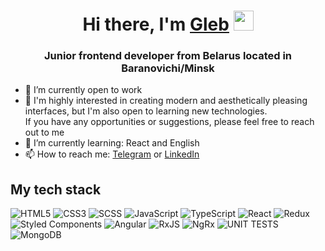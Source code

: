 <h1 align="center">Hi there, I'm <a href="https://www.linkedin.com/in/gprokopovich/" target="_blank">Gleb</a> 
<img src="https://github.com/blackcater/blackcater/raw/main/images/Hi.gif" height="32"/></h1>
<h3 align="center">Junior frontend developer from Belarus located in Baranovichi/Minsk</h3>

- 🔭 I’m currently open to work <br/>
- 🤔 I'm highly interested in creating modern and aesthetically pleasing interfaces, but I'm also open to learning new technologies. <br/> If you have any opportunities or suggestions, please feel free to reach out to me <br/>
- 🌱 I’m currently learning: React and English <br/>
- 📫 How to reach me: <a href="https://t.me/glebprokopovich" target="_blank">Telegram</a> or <a href="https://www.linkedin.com/in/gprokopovich/" target="_blank">LinkedIn</a>

## My tech stack
![HTML5](https://img.shields.io/badge/HTML5-%23E34F26.svg?style=for-the-badge&logo=html5&logoColor=white&color=475e78)
![CSS3](https://img.shields.io/badge/CSS3-%231572B6.svg?style=for-the-badge&logo=css3&logoColor=white&color=475e78)
![SCSS](https://img.shields.io/badge/SCSS-%23CC6699.svg?style=for-the-badge&logo=sass&logoColor=white&color=475e78)
![JavaScript](https://img.shields.io/badge/JavaScript-%23F7DF1E.svg?style=for-the-badge&logo=javascript&logoColor=black&color=475e78)
![TypeScript](https://img.shields.io/badge/typescript-%23007ACC.svg?style=for-the-badge&logo=typescript&logoColor=white&color=475e78)
![React](https://img.shields.io/badge/react-%2320232a.svg?style=for-the-badge&logo=react&logoColor=%2361DAFB&color=475e78)
![Redux](https://img.shields.io/badge/Redux-%23764ABC.svg?style=for-the-badge&logo=redux&logoColor=white&color=475e78)
![Styled Components](https://img.shields.io/badge/Styled_Components-%23DB7093.svg?style=for-the-badge&logo=styled-components&logoColor=white&color=475e78)
![Angular](https://img.shields.io/badge/Angular-%23DD0031.svg?style=for-the-badge&logo=angular&logoColor=white&color=475e78)
![RxJS](https://img.shields.io/badge/RxJS-%23B7178C.svg?style=for-the-badge&logo=reactivex&logoColor=white&color=475e78)
![NgRx](https://img.shields.io/badge/NgRx-%23B7178C.svg?style=for-the-badge&logo=redux&logoColor=white&color=475e78)
![UNIT TESTS](https://img.shields.io/badge/UNIT_TESTS-%23CC6699.svg?style=for-the-badge&color=475e78)
![MongoDB](https://img.shields.io/badge/MongoDB-%2347A248.svg?style=for-the-badge&logo=mongodb&logoColor=white&color=475e78)
